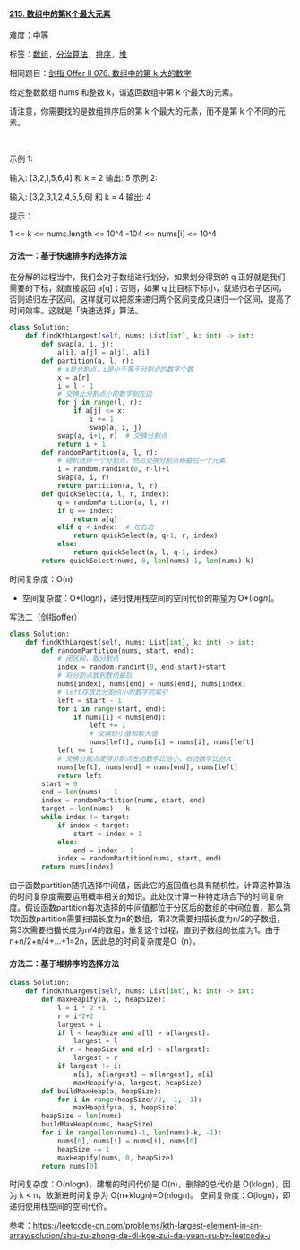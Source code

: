 #### [215. 数组中的第K个最大元素](https://leetcode-cn.com/problems/kth-largest-element-in-an-array/)

难度：中等

标签：[数组](../Topic/数组.md)，[分治算法](../Topic/分治算法.md)，[排序](../Topic/排序.md)，[堆](../Topic/堆.md)

相同题目：[剑指 Offer II 076. 数组中的第 k 大的数字](https://leetcode-cn.com/problems/xx4gT2/)

给定整数数组 nums 和整数 k，请返回数组中第 k 个最大的元素。

请注意，你需要找的是数组排序后的第 k 个最大的元素，而不是第 k 个不同的元素。

 

示例 1:

输入: [3,2,1,5,6,4] 和 k = 2
输出: 5
示例 2:

输入: [3,2,3,1,2,4,5,5,6] 和 k = 4
输出: 4


提示：

1 <= k <= nums.length <= 10^4
-104 <= nums[i] <= 10^4

#### 方法一：基于快速排序的选择方法

在分解的过程当中，我们会对子数组进行划分，如果划分得到的 q 正好就是我们需要的下标，就直接返回 a[q]；否则，如果 q 比目标下标小，就递归右子区间，否则递归左子区间。这样就可以把原来递归两个区间变成只递归一个区间，提高了时间效率。这就是「快速选择」算法。

```python
class Solution:
    def findKthLargest(self, nums: List[int], k: int) -> int:
        def swap(a, i, j):
            a[i], a[j] = a[j], a[i]
        def partition(a, l, r):
            # x是分割点，i是小于等于分割点的数字个数
            x = a[r]
            i = l - 1
			# 交换比分割点小的数字到左边
            for j in range(l, r):
                if a[j] <= x:
                    i += 1
                    swap(a, i, j)
            swap(a, i+1, r)  # 交换分割点
            return i + 1
        def randomPartition(a, l, r):
		    # 随机选择一个分割点，然后交换分割点和最后一个元素
            i = random.randint(0, r-l)+l
            swap(a, i, r)
            return partition(a, l, r)
        def quickSelect(a, l, r, index):
            q = randomPartition(a, l, r)
            if q == index:
                return a[q]
            elif q < index:  # 在右边
                return quickSelect(a, q+1, r, index)
            else:
                return quickSelect(a, l, q-1, index)
        return quickSelect(nums, 0, len(nums)-1, len(nums)-k)
```

时间复杂度：O(n)

- 空间复杂度：O*(log*n*)，递归使用栈空间的空间代价的期望为 O*(log*n*)。

写法二（剑指offer）

```python
class Solution:
    def findKthLargest(self, nums: List[int], k: int) -> int:
        def randomPartition(nums, start, end):
            # 闭区间，取分割点
            index = random.randint(0, end-start)+start
            # 将分割点放到数组最后
            nums[index], nums[end] = nums[end], nums[index]
            # left存放比分割点小的数字的索引
            left = start - 1
            for i in range(start, end):
                if nums[i] < nums[end]:
                    left += 1
                    # 交换较小值和较大值
                    nums[left], nums[i] = nums[i], nums[left]
            left += 1
            # 交换分割点使得分割点左边数字比他小，右边数字比他大
            nums[left], nums[end] = nums[end], nums[left]
            return left
        start = 0
        end = len(nums) - 1
        index = randomPartition(nums, start, end)
        target = len(nums) - k
        while index != target:
            if index < target:
                start = index + 1
            else:
                end = index - 1
            index = randomPartition(nums, start, end)
        return nums[index]
```

由于函数partition随机选择中间值，因此它的返回值也具有随机性，计算这种算法的时间复杂度需要运用概率相关的知识。此处仅计算一种特定场合下的时间复杂度。假设函数partition每次选择的中间值都位于分区后的数组的中间位置，那么第1次函数partition需要扫描长度为n的数组，第2次需要扫描长度为n/2的子数组，第3次需要扫描长度为n/4的数组，重复这个过程，直到子数组的长度为1。由于n+n/2+n/4+…+1=2n，因此总的时间复杂度是O（n）。

#### 方法二：基于堆排序的选择方法

```python
class Solution:
    def findKthLargest(self, nums: List[int], k: int) -> int:
        def maxHeapify(a, i, heapSize):
            l = i * 2 +1
            r = i*2+2
            largest = i
            if l < heapSize and a[l] > a[largest]:
                largest = l
            if r < heapSize and a[r] > a[largest]:
                largest = r
            if largest != i:
                a[i], a[largest] = a[largest], a[i]
                maxHeapify(a, largest, heapSize)
        def buildMaxHeap(a, heapSize):
            for i in range(heapSize//2, -1, -1):
                maxHeapify(a, i, heapSize)
        heapSize = len(nums)
        buildMaxHeap(nums, heapSize)
        for i in range(len(nums)-1, len(nums)-k, -1):
            nums[0], nums[i] = nums[i], nums[0]
            heapSize -= 1
            maxHeapify(nums, 0, heapSize)
        return nums[0]
```



时间复杂度：O(nlogn)，建堆的时间代价是 O(n)，删除的总代价是 O(klogn)，因为 k < n，故渐进时间复杂为 O(n+klogn)=O(nlogn)。
空间复杂度：O(logn)，即递归使用栈空间的空间代价。


参考：https://leetcode-cn.com/problems/kth-largest-element-in-an-array/solution/shu-zu-zhong-de-di-kge-zui-da-yuan-su-by-leetcode-/
